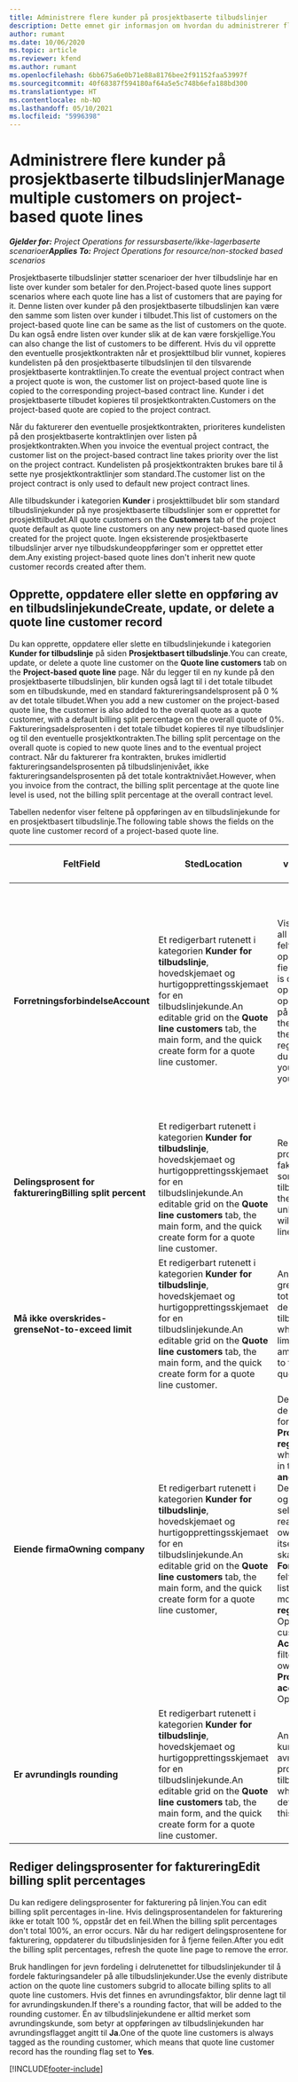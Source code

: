 ```yaml
---
title: Administrere flere kunder på prosjektbaserte tilbudslinjer
description: Dette emnet gir informasjon om hvordan du administrerer flere kunder på prosjektbaserte tilbudslinjer.
author: rumant
ms.date: 10/06/2020
ms.topic: article
ms.reviewer: kfend
ms.author: rumant
ms.openlocfilehash: 6bb675a6e0b71e88a8176bee2f91152faa53997f
ms.sourcegitcommit: 40f68387f594180af64a5e5c748b6efa188bd300
ms.translationtype: HT
ms.contentlocale: nb-NO
ms.lasthandoff: 05/10/2021
ms.locfileid: "5996398"
---
```

# <a name="manage-multiple-customers-on-project-based-quote-lines"></a><span data-ttu-id="762b7-103">Administrere flere kunder på prosjektbaserte tilbudslinjer</span><span class="sxs-lookup"><span data-stu-id="762b7-103">Manage multiple customers on project-based quote lines</span></span>

<span data-ttu-id="762b7-104">_**Gjelder for:** Project Operations for ressursbaserte/ikke-lagerbaserte scenarioer_</span><span class="sxs-lookup"><span data-stu-id="762b7-104">_**Applies To:** Project Operations for resource/non-stocked based scenarios_</span></span>

<span data-ttu-id="762b7-105">Prosjektbaserte tilbudslinjer støtter scenarioer der hver tilbudslinje har en liste over kunder som betaler for den.</span><span class="sxs-lookup"><span data-stu-id="762b7-105">Project-based quote lines support scenarios where each quote line has a list of customers that are paying for it.</span></span> <span data-ttu-id="762b7-106">Denne listen over kunder på den prosjektbaserte tilbudslinjen kan være den samme som listen over kunder i tilbudet.</span><span class="sxs-lookup"><span data-stu-id="762b7-106">This list of customers on the project-based quote line can be same as the list of customers on the quote.</span></span> <span data-ttu-id="762b7-107">Du kan også endre listen over kunder slik at de kan være forskjellige.</span><span class="sxs-lookup"><span data-stu-id="762b7-107">You can also change the list of customers to be different.</span></span> <span data-ttu-id="762b7-108">Hvis du vil opprette den eventuelle prosjektkontrakten når et prosjekttilbud blir vunnet, kopieres kundelisten på den prosjektbaserte tilbudslinjen til den tilsvarende prosjektbaserte kontraktlinjen.</span><span class="sxs-lookup"><span data-stu-id="762b7-108">To create the eventual project contract when a project quote is won, the customer list on project-based quote line is copied to the corresponding project–based contract line.</span></span> <span data-ttu-id="762b7-109">Kunder i det prosjektbaserte tilbudet kopieres til prosjektkontrakten.</span><span class="sxs-lookup"><span data-stu-id="762b7-109">Customers on the project-based quote are copied to the project contract.</span></span>

<span data-ttu-id="762b7-110">Når du fakturerer den eventuelle prosjektkontrakten, prioriteres kundelisten på den prosjektbaserte kontraktlinjen over listen på prosjektkontrakten.</span><span class="sxs-lookup"><span data-stu-id="762b7-110">When you invoice the eventual project contract, the customer list on the project-based contract line takes priority over the list on the project contract.</span></span> <span data-ttu-id="762b7-111">Kundelisten på prosjektkontrakten brukes bare til å sette nye prosjektkontraktlinjer som standard.</span><span class="sxs-lookup"><span data-stu-id="762b7-111">The customer list on the project contract is only used to default new project contract lines.</span></span>

<span data-ttu-id="762b7-112">Alle tilbudskunder i kategorien **Kunder** i prosjekttilbudet blir som standard tilbudslinjekunder på nye prosjektbaserte tilbudslinjer som er opprettet for prosjekttilbudet.</span><span class="sxs-lookup"><span data-stu-id="762b7-112">All quote customers on the **Customers** tab of the project quote default as quote line customers on any new project-based quote lines created for the project quote.</span></span> <span data-ttu-id="762b7-113">Ingen eksisterende prosjektbaserte tilbudslinjer arver nye tilbudskundeoppføringer som er opprettet etter dem.</span><span class="sxs-lookup"><span data-stu-id="762b7-113">Any existing project-based quote lines don't inherit new quote customer records created after them.</span></span>

## <a name="create-update-or-delete-a-quote-line-customer-record"></a><span data-ttu-id="762b7-114">Opprette, oppdatere eller slette en oppføring av en tilbudslinjekunde</span><span class="sxs-lookup"><span data-stu-id="762b7-114">Create, update, or delete a quote line customer record</span></span>

<span data-ttu-id="762b7-115">Du kan opprette, oppdatere eller slette en tilbudslinjekunde i kategorien **Kunder for tilbudslinje** på siden **Prosjektbasert tilbudslinje**.</span><span class="sxs-lookup"><span data-stu-id="762b7-115">You can create, update, or delete a quote line customer on the **Quote line customers** tab on the **Project-based quote line** page.</span></span> <span data-ttu-id="762b7-116">Når du legger til en ny kunde på den prosjektbaserte tilbudslinjen, blir kunden også lagt til i det totale tilbudet som en tilbudskunde, med en standard faktureringsandelsprosent på 0 % av det totale tilbudet.</span><span class="sxs-lookup"><span data-stu-id="762b7-116">When you add a new customer on the project-based quote line, the customer is also added to the overall quote as a quote customer, with a default billing split percentage on the overall quote of 0%.</span></span> <span data-ttu-id="762b7-117">Faktureringsadelsprosenten i det totale tilbudet kopieres til nye tilbudslinjer og til den eventuelle prosjektkontrakten.</span><span class="sxs-lookup"><span data-stu-id="762b7-117">The billing split percentage on the overall quote is copied to new quote lines and to the eventual project contract.</span></span> <span data-ttu-id="762b7-118">Når du fakturerer fra kontrakten, brukes imidlertid faktureringsandelsprosenten på tilbudslinjenivået, ikke faktureringsandelsprosenten på det totale kontraktnivået.</span><span class="sxs-lookup"><span data-stu-id="762b7-118">However, when you invoice from the contract, the billing split percentage at the quote line level is used, not the billing split percentage at the overall contract level.</span></span> 

<span data-ttu-id="762b7-119">Tabellen nedenfor viser feltene på oppføringen av en tilbudslinjekunde for en prosjektbasert tilbudslinje.</span><span class="sxs-lookup"><span data-stu-id="762b7-119">The following table shows the fields on the quote line customer record of a project-based quote line.</span></span>

| <span data-ttu-id="762b7-120">Felt</span><span class="sxs-lookup"><span data-stu-id="762b7-120">Field</span></span> | <span data-ttu-id="762b7-121">Sted</span><span class="sxs-lookup"><span data-stu-id="762b7-121">Location</span></span> | <span data-ttu-id="762b7-122">Beskrivelse og veiledning</span><span class="sxs-lookup"><span data-stu-id="762b7-122">Description and guidance</span></span> | <span data-ttu-id="762b7-123">Nedstrøms påvirkning</span><span class="sxs-lookup"><span data-stu-id="762b7-123">Downstream impact</span></span> |
| --- | --- | --- | --- |
| <span data-ttu-id="762b7-124">**Forretningsforbindelse**</span><span class="sxs-lookup"><span data-stu-id="762b7-124">**Account**</span></span> | <span data-ttu-id="762b7-125">Et redigerbart rutenett i kategorien **Kunder for tilbudslinje**, hovedskjemaet og hurtigopprettingsskjemaet for en tilbudslinjekunde.</span><span class="sxs-lookup"><span data-stu-id="762b7-125">An editable grid on the **Quote line customers** tab, the main form, and the quick create form for a quote line customer.</span></span> | <span data-ttu-id="762b7-126">Viser alle aktive kontoer.</span><span class="sxs-lookup"><span data-stu-id="762b7-126">Lists all active accounts.</span></span> <span data-ttu-id="762b7-127">Dette feltet er låst etter at oppføringen er opprettet.</span><span class="sxs-lookup"><span data-stu-id="762b7-127">This field is locked after the record is created.</span></span> <span data-ttu-id="762b7-128">Hvis du må oppdatere feltet, sletter du oppføringen og oppretter den på nytt.</span><span class="sxs-lookup"><span data-stu-id="762b7-128">If you need to update the field, delete and recreate the record.</span></span> <span data-ttu-id="762b7-129">Hvis du har registrert faktiske verdier, kan du ikke slette oppføringen.</span><span class="sxs-lookup"><span data-stu-id="762b7-129">If you recorded any actuals, you can't delete the record.</span></span> | <span data-ttu-id="762b7-130">Når du velger en forretningsforbindelse fra hovedlisten over forretningsforbindelser som skal legges til, blir tilbudslinjekunden også lagt til som en tilbudskunde.</span><span class="sxs-lookup"><span data-stu-id="762b7-130">When you pick an account from the master list of accounts to add, the Quote line customer is also added as a Quote customer.</span></span> <span data-ttu-id="762b7-131">Tilbudslinjekunder kopieres til kunder på prosjektkontraktlinjen når et tilbud blir vunnet.</span><span class="sxs-lookup"><span data-stu-id="762b7-131">Quote line customers are copied to the project contract line customers when a quote is won.</span></span> |
| <span data-ttu-id="762b7-132">**Delingsprosent for fakturering**</span><span class="sxs-lookup"><span data-stu-id="762b7-132">**Billing split percent**</span></span> | <span data-ttu-id="762b7-133">Et redigerbart rutenett i kategorien **Kunder for tilbudslinje**, hovedskjemaet og hurtigopprettingsskjemaet for en tilbudslinjekunde.</span><span class="sxs-lookup"><span data-stu-id="762b7-133">An editable grid on the **Quote line customers** tab, the main form, and the quick create form for a quote line customer.</span></span> | <span data-ttu-id="762b7-134">Representerer prosentandelen av hver ikke-fakturerte salgstransaksjon som skal tilskrives denne tilbudslinjekunden.</span><span class="sxs-lookup"><span data-stu-id="762b7-134">Represents the percentage of each unbilled sales transaction that will be attributed to this quote line customer.</span></span> | <span data-ttu-id="762b7-135">Kopiert over til kunder for prosjektkontraktlinje.</span><span class="sxs-lookup"><span data-stu-id="762b7-135">Copied over to project contract line customers.</span></span> |
| <span data-ttu-id="762b7-136">**Må ikke overskrides-grense**</span><span class="sxs-lookup"><span data-stu-id="762b7-136">**Not-to-exceed limit**</span></span> | <span data-ttu-id="762b7-137">Et redigerbart rutenett i kategorien **Kunder for tilbudslinje**, hovedskjemaet og hurtigopprettingsskjemaet for en tilbudslinjekunde.</span><span class="sxs-lookup"><span data-stu-id="762b7-137">An editable grid on the **Quote line customers** tab, the main form, and the quick create form for a quote line customer.</span></span> | <span data-ttu-id="762b7-138">Angir om det finnes en avtalt grense eller et tak på totalbeløp som blir fakturert til denne kunden for denne tilbudslinjen.</span><span class="sxs-lookup"><span data-stu-id="762b7-138">Indicates whether there is a negotiated limit or cap to the overall amount that will be invoiced to this customer for this quoted line.</span></span> | <span data-ttu-id="762b7-139">Kopiert over til kunder for prosjektkontraktlinje når et tilbud er vunnet.</span><span class="sxs-lookup"><span data-stu-id="762b7-139">Copied over to project contract line customers when a quote is won.</span></span> |
| <span data-ttu-id="762b7-140">**Eiende firma**</span><span class="sxs-lookup"><span data-stu-id="762b7-140">**Owning company**</span></span> | <span data-ttu-id="762b7-141">Et redigerbart rutenett i kategorien **Kunder for tilbudslinje**, hovedskjemaet og hurtigopprettingsskjemaet for en tilbudslinjekunde.</span><span class="sxs-lookup"><span data-stu-id="762b7-141">An editable grid on the **Quote line customers** tab, the main form, and the quick create form for a quote line customer,</span></span> | <span data-ttu-id="762b7-142">Den juridiske enheten som denne kunden er konfigurert for, i modulen **Prosjektstyring og regnskap**.</span><span class="sxs-lookup"><span data-stu-id="762b7-142">The legal entity in which this customer is set up in the **Project management and accounting** module.</span></span> <span data-ttu-id="762b7-143">Dette feltet er skrivebeskyttet og er satt til eiende firma for selve tilbudet.</span><span class="sxs-lookup"><span data-stu-id="762b7-143">This field is read-only and is set to the owning company of the quote itself.</span></span> <span data-ttu-id="762b7-144">Listen over kunder som skal legges til i **Forretningsforbindelse**-feltet, er allerede filtrert til listen fra det eiende firmaet i modulen **Prosjektstyring og regnskap** i Project Operations.</span><span class="sxs-lookup"><span data-stu-id="762b7-144">The list of customers to add in the **Account** field is already filtered to the list from the owning company in the **Project management and accounting** module of Project Operations.</span></span> | <span data-ttu-id="762b7-145">Det eiende firmaet tilsvarer konseptet juridisk enhet.</span><span class="sxs-lookup"><span data-stu-id="762b7-145">The owning company equates to the concept of legal entity.</span></span> <span data-ttu-id="762b7-146">Alle kostnader og inntekter som er påløpt fra dette prosjektet, blir regnskapsført i hovedboken til det eiende firmaet.</span><span class="sxs-lookup"><span data-stu-id="762b7-146">All costs and revenue that accrue from this project are accounted in the General ledger of the owning company.</span></span> |
| <span data-ttu-id="762b7-147">**Er avrunding**</span><span class="sxs-lookup"><span data-stu-id="762b7-147">**Is rounding**</span></span> | <span data-ttu-id="762b7-148">Et redigerbart rutenett i kategorien **Kunder for tilbudslinje**, hovedskjemaet og hurtigopprettingsskjemaet for en tilbudslinjekunde.</span><span class="sxs-lookup"><span data-stu-id="762b7-148">An editable grid on the **Quote line customers** tab, the main form, and the quick create form for a quote line customer.</span></span> | <span data-ttu-id="762b7-149">Angir om denne kunden er en kunde med standard avrunding for denne prosjektbaserte tilbudslinjen.</span><span class="sxs-lookup"><span data-stu-id="762b7-149">Indicates whether this customer is a default rounding customer for this project-based quote line.</span></span> | <span data-ttu-id="762b7-150">Kopiert over til kunder i prosjektkontrakten når et tilbud er vunnet.</span><span class="sxs-lookup"><span data-stu-id="762b7-150">Copied over to project contract customers when a quote is won.</span></span> |

## <a name="edit-billing-split-percentages"></a><span data-ttu-id="762b7-151">Rediger delingsprosenter for fakturering</span><span class="sxs-lookup"><span data-stu-id="762b7-151">Edit billing split percentages</span></span>

<span data-ttu-id="762b7-152">Du kan redigere delingsprosenter for fakturering på linjen.</span><span class="sxs-lookup"><span data-stu-id="762b7-152">You can edit billing split percentages in-line.</span></span> <span data-ttu-id="762b7-153">Hvis delingsprosentandelen for fakturering ikke er totalt 100 %, oppstår det en feil.</span><span class="sxs-lookup"><span data-stu-id="762b7-153">When the billing split percentages don't total 100%, an error occurs.</span></span> <span data-ttu-id="762b7-154">Når du har redigert delingsprosentene for fakturering, oppdaterer du tilbudslinjesiden for å fjerne feilen.</span><span class="sxs-lookup"><span data-stu-id="762b7-154">After you edit the billing split percentages, refresh the quote line page to remove the error.</span></span>

<span data-ttu-id="762b7-155">Bruk handlingen for jevn fordeling i delrutenettet for tilbudslinjekunder til å fordele fakturingsandeler på alle tilbudslinjekunder.</span><span class="sxs-lookup"><span data-stu-id="762b7-155">Use the evenly distribute action on the quote line customers subgrid to allocate billing splits to all quote line customers.</span></span> <span data-ttu-id="762b7-156">Hvis det finnes en avrundingsfaktor, blir denne lagt til for avrundingskunden.</span><span class="sxs-lookup"><span data-stu-id="762b7-156">If there's a rounding factor, that will be added to the rounding customer.</span></span> <span data-ttu-id="762b7-157">Én av tilbudslinjekundene er alltid merket som avrundingskunde, som betyr at oppføringen av tilbudslinjekunden har avrundingsflagget angitt til **Ja**.</span><span class="sxs-lookup"><span data-stu-id="762b7-157">One of the quote line customers is always tagged as the rounding customer, which means that quote line customer record has the rounding flag set to **Yes**.</span></span> 


[!INCLUDE[footer-include](../includes/footer-banner.md)]
